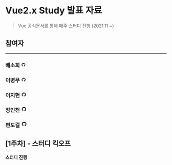 Vue2.x Study 발표 자료
======================

> Vue 공식문서를 통해 매주 스터디 진행 (2021.11 ~)

## 참여자

---

### 배소희 [<img src="./_images/github.png" width="15" alt="깃허브_로고">](https://naver.com)

### 이병무 [<img src="./_images/github.png" width="16" alt="깃허브_로고">](https://github.com/backsboys)

### 이지현 [<img src="./_images/github.png" width="17" alt="깃허브_로고">](https://naver.com)

### 장인천 [<img src="./_images/github.png" width="18" alt="깃허브_로고">](https://naver.com)

### 편도걸 [<img src="./_images/github.png" width="19" alt="깃허브_로고">](https://naver.com)

[1주차] - 스터디 킥오프
-----------------------

#### 스터디 진행
